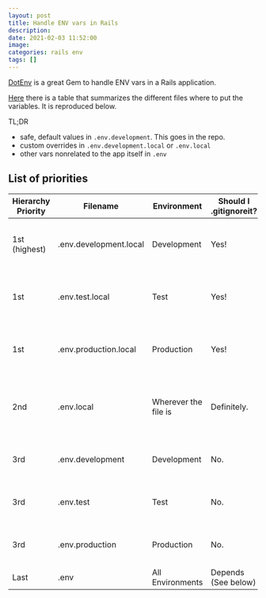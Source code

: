```yaml
---
layout: post
title: Handle ENV vars in Rails
description: 
date: 2021-02-03 11:52:00
image: 
categories: rails env
tags: []
---
```


[DotEnv](https://github.com/bkeepers/dotenv) is a great Gem to handle ENV vars in a Rails application.

[Here](https://github.com/bkeepers/dotenv#what-other-env-files-can-i-use) there is a table that summarizes the different files where to put the variables. It is reproduced below.

TL;DR

- safe, default values in `.env.development`. This goes in the repo.
- custom overrides in `.env.development.local` or `.env.local`
- other vars nonrelated to the app itself in `.env`

## List of priorities

Hierarchy Priority | Filename | Environment | Should I .gitignoreit? | Notes
-------------------|----------|-------------|------------------------|------
1st (highest)|.env.development.local|Development|Yes!|Local overrides of environment-specific settings.
1st |.env.test.local|Test|Yes!|Local overrides of environment-specific settings.
1st |.env.production.local|Production|Yes!|	Local overrides of environment-specific settings.
2nd |	.env.local|	Wherever the file is|	Definitely.|	Local overrides. This file is loaded for all environments except test.
3rd |	.env.development|	Development|	No.|	Shared environment-specific settings
3rd |	.env.test|	Test|	No.|	Shared environment-specific settings
3rd |	.env.production|	Production|	No.|	Shared environment-specific settings
Last |	.env|	All Environments|	Depends (See below)|	The Original®